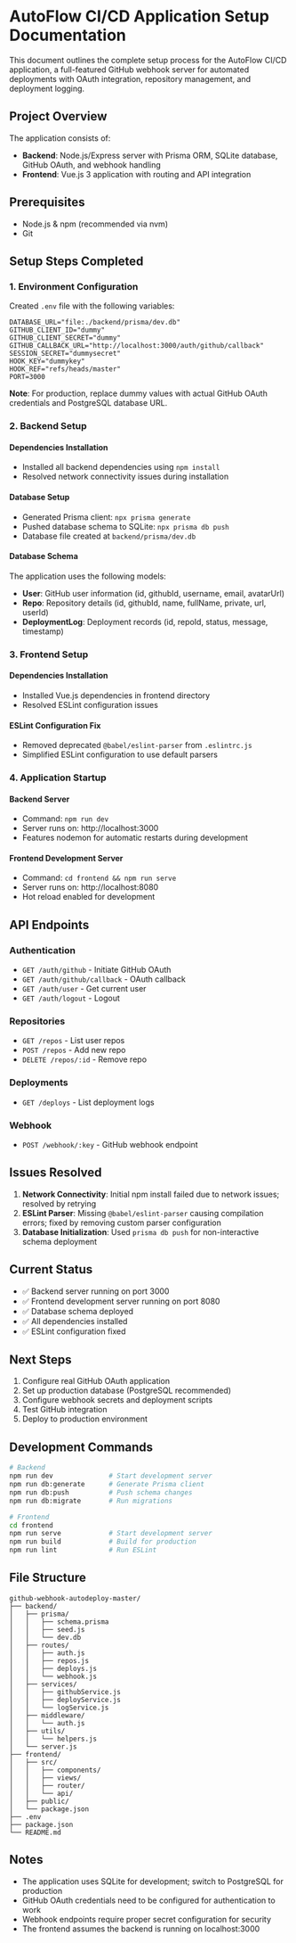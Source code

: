 # AutoFlow CI/CD Application Setup Documentation

This document outlines the complete setup process for the AutoFlow CI/CD application, a full-featured GitHub webhook server for automated deployments with OAuth integration, repository management, and deployment logging.

## Project Overview

The application consists of:
- **Backend**: Node.js/Express server with Prisma ORM, SQLite database, GitHub OAuth, and webhook handling
- **Frontend**: Vue.js 3 application with routing and API integration

## Prerequisites

- Node.js & npm (recommended via nvm)
- Git

## Setup Steps Completed

### 1. Environment Configuration

Created `.env` file with the following variables:
```
DATABASE_URL="file:./backend/prisma/dev.db"
GITHUB_CLIENT_ID="dummy"
GITHUB_CLIENT_SECRET="dummy"
GITHUB_CALLBACK_URL="http://localhost:3000/auth/github/callback"
SESSION_SECRET="dummysecret"
HOOK_KEY="dummykey"
HOOK_REF="refs/heads/master"
PORT=3000
```

**Note**: For production, replace dummy values with actual GitHub OAuth credentials and PostgreSQL database URL.

### 2. Backend Setup

#### Dependencies Installation
- Installed all backend dependencies using `npm install`
- Resolved network connectivity issues during installation

#### Database Setup
- Generated Prisma client: `npx prisma generate`
- Pushed database schema to SQLite: `npx prisma db push`
- Database file created at `backend/prisma/dev.db`

#### Database Schema
The application uses the following models:
- **User**: GitHub user information (id, githubId, username, email, avatarUrl)
- **Repo**: Repository details (id, githubId, name, fullName, private, url, userId)
- **DeploymentLog**: Deployment records (id, repoId, status, message, timestamp)

### 3. Frontend Setup

#### Dependencies Installation
- Installed Vue.js dependencies in frontend directory
- Resolved ESLint configuration issues

#### ESLint Configuration Fix
- Removed deprecated `@babel/eslint-parser` from `.eslintrc.js`
- Simplified ESLint configuration to use default parsers

### 4. Application Startup

#### Backend Server
- Command: `npm run dev`
- Server runs on: http://localhost:3000
- Features nodemon for automatic restarts during development

#### Frontend Development Server
- Command: `cd frontend && npm run serve`
- Server runs on: http://localhost:8080
- Hot reload enabled for development

## API Endpoints

### Authentication
- `GET /auth/github` - Initiate GitHub OAuth
- `GET /auth/github/callback` - OAuth callback
- `GET /auth/user` - Get current user
- `GET /auth/logout` - Logout

### Repositories
- `GET /repos` - List user repos
- `POST /repos` - Add new repo
- `DELETE /repos/:id` - Remove repo

### Deployments
- `GET /deploys` - List deployment logs

### Webhook
- `POST /webhook/:key` - GitHub webhook endpoint

## Issues Resolved

1. **Network Connectivity**: Initial npm install failed due to network issues; resolved by retrying
2. **ESLint Parser**: Missing `@babel/eslint-parser` causing compilation errors; fixed by removing custom parser configuration
3. **Database Initialization**: Used `prisma db push` for non-interactive schema deployment

## Current Status

- ✅ Backend server running on port 3000
- ✅ Frontend development server running on port 8080
- ✅ Database schema deployed
- ✅ All dependencies installed
- ✅ ESLint configuration fixed

## Next Steps

1. Configure real GitHub OAuth application
2. Set up production database (PostgreSQL recommended)
3. Configure webhook secrets and deployment scripts
4. Test GitHub integration
5. Deploy to production environment

## Development Commands

```bash
# Backend
npm run dev              # Start development server
npm run db:generate      # Generate Prisma client
npm run db:push          # Push schema changes
npm run db:migrate       # Run migrations

# Frontend
cd frontend
npm run serve            # Start development server
npm run build            # Build for production
npm run lint             # Run ESLint
```

## File Structure

```
github-webhook-autodeploy-master/
├── backend/
│   ├── prisma/
│   │   ├── schema.prisma
│   │   ├── seed.js
│   │   └── dev.db
│   ├── routes/
│   │   ├── auth.js
│   │   ├── repos.js
│   │   ├── deploys.js
│   │   └── webhook.js
│   ├── services/
│   │   ├── githubService.js
│   │   ├── deployService.js
│   │   └── logService.js
│   ├── middleware/
│   │   └── auth.js
│   ├── utils/
│   │   └── helpers.js
│   └── server.js
├── frontend/
│   ├── src/
│   │   ├── components/
│   │   ├── views/
│   │   ├── router/
│   │   └── api/
│   ├── public/
│   └── package.json
├── .env
├── package.json
└── README.md
```

## Notes

- The application uses SQLite for development; switch to PostgreSQL for production
- GitHub OAuth credentials need to be configured for authentication to work
- Webhook endpoints require proper secret configuration for security
- The frontend assumes the backend is running on localhost:3000
